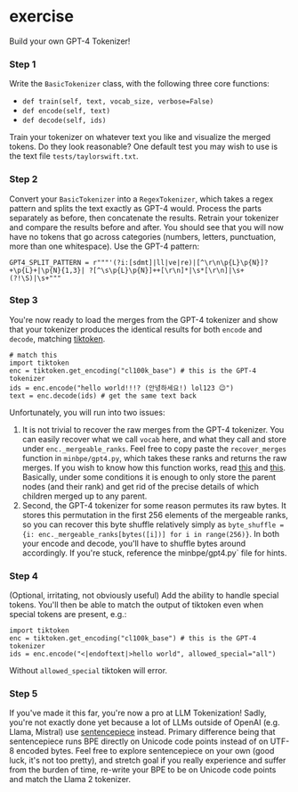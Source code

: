 # exercise

Build your own GPT-4 Tokenizer!

### Step 1

Write the `BasicTokenizer` class, with the following three core functions:

- `def train(self, text, vocab_size, verbose=False)`
- `def encode(self, text)`
- `def decode(self, ids)`

Train your tokenizer on whatever text you like and visualize the merged tokens. Do they look reasonable? One default test you may wish to use is the text file `tests/taylorswift.txt`.

### Step 2

Convert your `BasicTokenizer` into a `RegexTokenizer`, which takes a regex pattern and splits the text exactly as GPT-4 would. Process the parts separately as before, then concatenate the results. Retrain your tokenizer and compare the results before and after. You should see that you will now have no tokens that go across categories (numbers, letters, punctuation, more than one whitespace). Use the GPT-4 pattern:

```
GPT4_SPLIT_PATTERN = r"""'(?i:[sdmt]|ll|ve|re)|[^\r\n\p{L}\p{N}]?+\p{L}+|\p{N}{1,3}| ?[^\s\p{L}\p{N}]++[\r\n]*|\s*[\r\n]|\s+(?!\S)|\s+"""
```


### Step 3

You're now ready to load the merges from the GPT-4 tokenizer and show that your tokenizer produces the identical results for both `encode` and `decode`, matching [tiktoken](https://github.com/openai/tiktoken).

```
# match this
import tiktoken
enc = tiktoken.get_encoding("cl100k_base") # this is the GPT-4 tokenizer
ids = enc.encode("hello world!!!? (안녕하세요!) lol123 😉")
text = enc.decode(ids) # get the same text back
```

Unfortunately, you will run into two issues:

1. It is not trivial to recover the raw merges from the GPT-4 tokenizer. You can easily recover what we call `vocab` here, and what they call and store under `enc._mergeable_ranks`. Feel free to copy paste the `recover_merges` function in `minbpe/gpt4.py`, which takes these ranks and returns the raw merges. If you wish to know how this function works, read [this](https://github.com/openai/tiktoken/issues/60) and [this](https://github.com/karpathy/minbpe/issues/11#issuecomment-1950805306). Basically, under some conditions it is enough to only store the parent nodes (and their rank) and get rid of the precise details of which children merged up to any parent.
2. Second, the GPT-4 tokenizer for some reason permutes its raw bytes. It stores this permutation in the first 256 elements of the mergeable ranks, so you can recover this byte shuffle relatively simply as `byte_shuffle = {i: enc._mergeable_ranks[bytes([i])] for i in range(256)}`. In both your encode and decode, you'll have to shuffle bytes around accordingly. If you're stuck, reference the minbpe/gpt4.py` file for hints.

### Step 4

(Optional, irritating, not obviously useful) Add the ability to handle special tokens. You'll then be able to match the output of tiktoken even when special tokens are present, e.g.:

```
import tiktoken
enc = tiktoken.get_encoding("cl100k_base") # this is the GPT-4 tokenizer
ids = enc.encode("<|endoftext|>hello world", allowed_special="all")
```

Without `allowed_special` tiktoken will error.

### Step 5

If you've made it this far, you're now a pro at LLM Tokenization! Sadly, you're not exactly done yet because a lot of LLMs outside of OpenAI (e.g. Llama, Mistral) use [sentencepiece](https://github.com/google/sentencepiece) instead. Primary difference being that sentencepiece runs BPE directly on Unicode code points instead of on UTF-8 encoded bytes. Feel free to explore sentencepiece on your own (good luck, it's not too pretty), and stretch goal if you really experience and suffer from the burden of time, re-write your BPE to be on Unicode code points and match the Llama 2 tokenizer.
